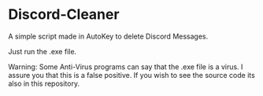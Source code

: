 # Discord-Cleaner

A simple script made in AutoKey to delete Discord Messages.

Just run the .exe file.

Warning: Some Anti-Virus programs can say that the .exe file is a virus. I assure you that this is a false positive. If you wish to see the source code its also in this repository.
